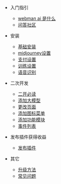 - 入门指引

  - [webman ai 是什么](README.md)
  - [问答社区](help.md)
  
- 安装
  
  - [基础安装](install/base.md)
  - [midjourney设置](install/midjourney.md)
  - [支付设置](install/payment.md)
  - [训练设置](install/embedding.md)
  - [语音识别](install/voice.md)

- 二次开发

  - [二开必读](dev/note.md)
  - [添加大模型](dev/model.md)
  - [更改页面](dev/page.md)
  - [添加图标菜单](dev/menu.md)
  - [添加功能模块](dev/module.md)
  - [事件列表](dev/event-list.md)

- 发布插件获得收益
  - [发布插件](app-plugin-market.md)

- 其它
  - [升级方法](upgrade.md) 
  - [常见问题](faq.md) 
  
 


